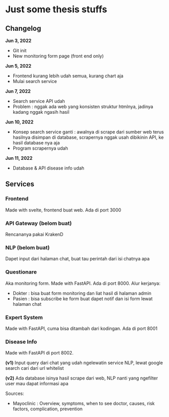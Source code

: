 # Just some thesis stuffs

## Changelog

**Jun 3, 2022**

- Git init
- New monitoring form page (front end only)

**Jun 5, 2022**

- Frontend kurang lebih udah semua, kurang chart aja
- Mulai search service

**Jun 7, 2022**

- Search service API udah
- Problem : nggak ada web yang konsisten struktur htmlnya, jadinya kadang nggak ngasih hasil

**Jun 10, 2022**

- Konsep search service ganti : awalnya di scrape dari sumber web terus hasilnya disimpan di database, scrapernya nggak usah dibikinin API, ke hasil database nya aja
- Program scrapernya udah

**Jun 11, 2022**

- Database & API disease info udah

## Services

### Frontend

Made with svelte, frontend buat web. Ada di port 3000

### API Gateway (belom buat)

Rencananya pakai KrakenD

### NLP (belom buat)

Dapet input dari halaman chat, buat tau perintah dari isi chatnya apa

### Questionare

Aka monitoring form. Made with FastAPI. Ada di port 8000. Alur kerjanya:

- Dokter : bisa buat form monitoring dan liat hasil di halaman admin
- Pasien : bisa subscribe ke form buat dapet notif dan isi form lewat halaman chat

### Expert System

Made with FastAPI, cuma bisa ditambah dari kodingan. Ada di port 8001

### Disease Info

Made with FastAPI di port 8002.

**(v1)** Input query dari chat yang udah ngelewatin service NLP, lewat google search cari dari url whitelist

**(v2)** Ada database isinya hasil scrape dari web, NLP nanti yang ngefilter user mau dapat informasi apa

Sources:

- Mayoclinic : Overview, symptoms, when to see doctor, causes, risk factors, complication, prevention
